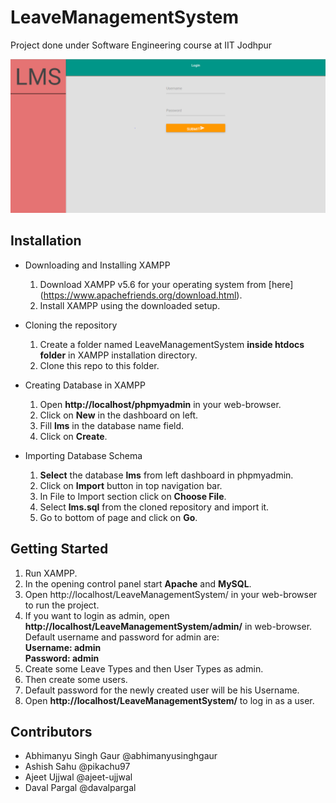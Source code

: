 # LeaveManagementSystem
Project done under Software Engineering course at IIT Jodhpur

![Image](lms.png)

## Installation
- Downloading and Installing XAMPP
  1. Download XAMPP v5.6 for your operating system from [here] (https://www.apachefriends.org/download.html).
  2. Install XAMPP using the downloaded setup.

- Cloning the repository
  1. Create a folder named LeaveManagementSystem **inside htdocs folder** in XAMPP installation directory.
  2. Clone this repo to this folder.

- Creating Database in XAMPP
  1. Open **http://localhost/phpmyadmin** in your web-browser.
  2. Click on **New** in the dashboard on left.
  3. Fill **lms** in the database name field.
  4. Click on **Create**.

- Importing Database Schema
  1. **Select** the database **lms** from left dashboard in phpmyadmin.
  2. Click on **Import** button in top navigation bar.
  3. In File to Import section click on **Choose File**.
  4. Select **lms.sql** from the cloned repository and import it.
  5. Go to bottom of page and click on **Go**.

## Getting Started
1. Run XAMPP.
2. In the opening control panel start **Apache** and **MySQL**.
3. Open http://localhost/LeaveManagementSystem/ in your web-browser to run the project.
4. If you want to login as admin, open **http://localhost/LeaveManagementSystem/admin/** in web-browser.  
   Default username and password for admin are:  
   **Username: admin**  
   **Password: admin**
5. Create some Leave Types and then User Types as admin.
6. Then create some users.
7. Default password for the newly created user will be his Username.
8. Open **http://localhost/LeaveManagementSystem/** to log in as a user.

## Contributors
- Abhimanyu Singh Gaur @abhimanyusinghgaur
- Ashish Sahu @pikachu97
- Ajeet Ujjwal @ajeet-ujjwal
- Daval Pargal @davalpargal
